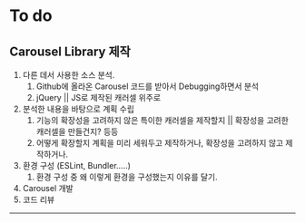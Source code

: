 # To do 

## Carousel Library 제작

1. 다른 데서 사용한 소스 분석.
   1. Github에 올라온 Carousel 코드를 받아서 Debugging하면서 분석
   2. jQuery || JS로 제작된 캐러셀 위주로
2. 분석한 내용을 바탕으로 계획 수립
   1. 기능의 확장성을 고려하지 않은 특이한 캐러셀을 제작할지 || 확장성을 고려한 캐러셀을 만들건지? 등등
   2. 어떻게 확장할지 계획을 미리 세워두고 제작하거나, 확장성을 고려하지 않고 제작하거나.
3. 환경 구성 (ESLint, Bundler.....) 
   1. 환경 구성 중 왜 이렇게 환경을 구성했는지 이유를 달기.
4. Carousel 개발
5. 코드 리뷰




---

